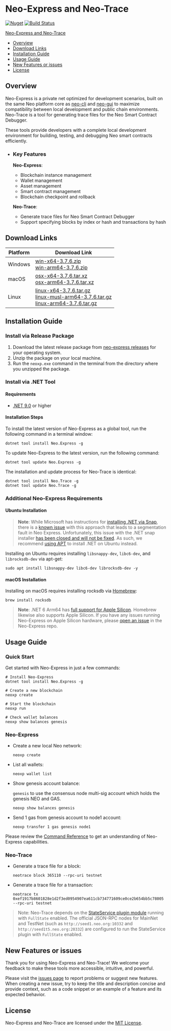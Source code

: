<!-- markdownlint-enable -->
# Neo-Express and Neo-Trace

[![Nuget](https://img.shields.io/nuget/v/Neo.Express)](https://www.nuget.org/packages/Neo.Express/)
[![Build Status](https://dev.azure.com/ngdenterprise/Build/_apis/build/status/neo-project.neo-express?branchName=master)](https://dev.azure.com/ngdenterprise/Build/_build/latest?definitionId=2&branchName=master)

[Neo-Express and Neo-Trace](#neo-express-and-neo-trace)

- [Overview](#overview)
- [Download Links](#download-links)
- [Installation Guide](#installation-guide)
- [Usage Guide](#usage-guide)
- [New Features or issues](#new-features-or-issues)
- [License](#license)

## Overview

Neo-Express is a private net optimized for development scenarios, built on the same Neo platform core as [neo-cli](https://docs.neo.org/docs/en-us/node/cli/setup.html) and [neo-gui](https://docs.neo.org/docs/en-us/node/gui/install.html) to maximize compatibility between local development and public chain environments. Neo-Trace is a tool for generating trace files for the Neo Smart Contract Debugger.

These tools provide developers with a complete local development environment for building, testing, and debugging Neo smart contracts efficiently.

- ### Key Features

  **Neo-Express**:

  - Blockchain instance management
  - Wallet management
  - Asset management
  - Smart contract management
  - Blockchain checkpoint and rollback

  **Neo-Trace**:

  - Generate trace files for Neo Smart Contract Debugger
  - Support specifying blocks by index or hash and transactions by hash

## Download Links

| Platform | Download Link                                                |
| -------- | ------------------------------------------------------------ |
| Windows  | [win-x64-3.7.6.zip](https://github.com/neo-project/neo-express/releases/download/3.7.6/Neo.Express-win-x64-3.7.6.zip) <br/>[win-arm64-3.7.6.zip](https://github.com/neo-project/neo-express/releases/download/3.7.6/Neo.Express-win-arm64-3.7.6.zip) |
| macOS    | [osx-x64-3.7.6.tar.xz](https://github.com/neo-project/neo-express/releases/download/3.7.6/Neo.Express-osx-x64-3.7.6.tar.xz) <br/>[osx-arm64-3.7.6.tar.xz](https://github.com/neo-project/neo-express/releases/download/3.7.6/Neo.Express-osx-arm64-3.7.6.tar.xz) |
| Linux    | [linux-x64-3.7.6.tar.gz](https://github.com/neo-project/neo-express/releases/download/3.7.6/Neo.Express-linux-x64-3.7.6.tar.gz) <br/>[linux-musl-arm64-3.7.6.tar.gz](https://github.com/neo-project/neo-express/releases/download/3.7.6/Neo.Express-linux-musl-arm64-3.7.6.tar.gz) <br/>[linux-arm64-3.7.6.tar.gz](https://github.com/neo-project/neo-express/releases/download/3.7.6/Neo.Express-linux-arm64-3.7.6.tar.gz) |

## Installation Guide

### Install via Release Package

1. Download the latest release package from [neo-express releases](https://github.com/neo-project/neo-express/releases) for your operating system.
2. Unzip the package on your local machine.
3. Run the `neoxp.exe` command in the terminal from the directory where you unzipped the package.

### Install via .NET Tool

#### Requirements

- [.NET 9.0](https://dotnet.microsoft.com/en-us/download/dotnet/9.0) or higher

#### Installation Steps

To install the latest version of Neo-Express as a global tool, run the following command in a terminal window:

```shell
dotnet tool install Neo.Express -g
```

To update Neo-Express to the latest version, run the following command:

```shell
dotnet tool update Neo.Express -g
```

The installation and update process for Neo-Trace is identical:

```shell
dotnet tool install Neo.Trace -g
dotnet tool update Neo.Trace -g
```

### Additional Neo-Express Requirements

#### Ubuntu Installation

> **Note**: While Microsoft has instructions for [installing .NET via Snap](https://docs.microsoft.com/en-us/dotnet/core/install/linux-snap), there is a [known issue](https://github.com/dotnet/runtime/issues/3775#issuecomment-534263315) with this approach that leads to a segmentation fault in Neo Express. Unfortunately, this issue with the .NET snap installer [has been closed and will not be fixed](https://github.com/dotnet/runtime/issues/3775#issuecomment-888676286). As such, we recommend [using APT](https://docs.microsoft.com/en-us/dotnet/core/install/linux-ubuntu) to install .NET on Ubuntu instead.

Installing on Ubuntu requires installing `libsnappy-dev`, `libc6-dev`, and `librocksdb-dev` via apt-get:

```shell
sudo apt install libsnappy-dev libc6-dev librocksdb-dev -y
```

#### macOS Installation

Installing on macOS requires installing rocksdb via [Homebrew](https://brew.sh/):

```shell
brew install rocksdb
```

> **Note**: .NET 6 Arm64 has [full support for Apple Silicon](https://devblogs.microsoft.com/dotnet/announcing-net-6/#arm64). Homebrew likewise also supports Apple Silicon. If you have any issues running Neo-Express on Apple Silicon hardware, please [open an issue](https://github.com/neo-project/neo-express/issues) in the Neo-Express repo.

## Usage Guide

### Quick Start

Get started with Neo-Express in just a few commands:

```shell
# Install Neo-Express
dotnet tool install Neo.Express -g

# Create a new blockchain
neoxp create

# Start the blockchain
neoxp run

# Check wallet balances
neoxp show balances genesis
```

### Neo-Express

- Create a new local Neo network:

  ```shell
  neoxp create
  ```

- List all wallets:

  ```shell
  neoxp wallet list
  ```

- Show genesis account balance:

  `genesis` to use the consensus node multi-sig account which holds the genesis NEO and GAS.

  ```shell
  neoxp show balances genesis
  ```

- Send 1 gas from genesis account to node1 account:

  ```shell
  neoxp transfer 1 gas genesis node1
  ```

Please review the [Command Reference](docs/command-reference.md) to get an understanding of Neo-Express capabilities.

### Neo-Trace

- Generate a trace file for a block:

  ```shell
  neotrace block 365110 --rpc-uri testnet
  ```

- Generate a trace file for a transaction:

  ```shell
  neotrace tx 0xef1917b8601828e1d2f3ed0954907ea611cb734771609ce0ce2b654bb5c78005 --rpc-uri testnet
  ```

> Note: Neo-Trace depends on the [StateService plugin module](https://github.com/neo-project/neo-modules/tree/master/src/StateService) running with `FullState` enabled. The official JSON-RPC nodes for MainNet and TestNet (such as `http://seed1.neo.org:10332` and `http://seed1t5.neo.org:20332`) are configured to run the StateService plugin with `FullState` enabled.

## New Features or issues

Thank you for using Neo-Express and Neo-Trace! We welcome your feedback to make these tools more accessible, intuitive, and powerful.

Please visit the [issues page](https://github.com/neo-project/neo-express/issues) to report problems or suggest new features. When creating a new issue, try to keep the title and description concise and provide context, such as a code snippet or an example of a feature and its expected behavior.

## License

Neo-Express and Neo-Trace are licensed under the [MIT License](https://github.com/neo-project/neo-express#MIT-1-ov-file).
